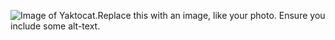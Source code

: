 ![Image of Yaktocat](https://octodex.github.com/images/yaktocat.png).Replace this with an image, like your photo. Ensure you include some alt-text.
